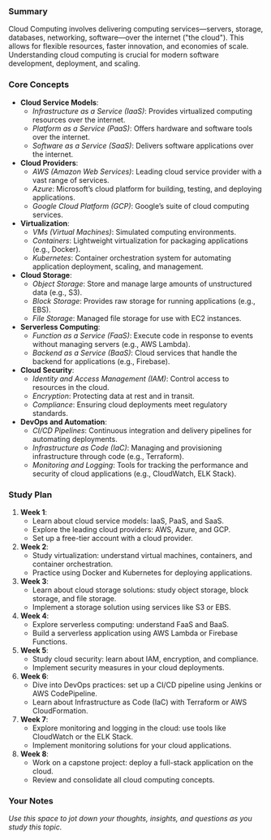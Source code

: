 
### Summary

Cloud Computing involves delivering computing services—servers, storage, databases, networking, software—over the internet ("the cloud"). This allows for flexible resources, faster innovation, and economies of scale. Understanding cloud computing is crucial for modern software development, deployment, and scaling.

### Core Concepts

- **Cloud Service Models**:
    - _Infrastructure as a Service (IaaS)_: Provides virtualized computing resources over the internet.
    - _Platform as a Service (PaaS)_: Offers hardware and software tools over the internet.
    - _Software as a Service (SaaS)_: Delivers software applications over the internet.
- **Cloud Providers**:
    - _AWS (Amazon Web Services)_: Leading cloud service provider with a vast range of services.
    - _Azure_: Microsoft’s cloud platform for building, testing, and deploying applications.
    - _Google Cloud Platform (GCP)_: Google’s suite of cloud computing services.
- **Virtualization**:
    - _VMs (Virtual Machines)_: Simulated computing environments.
    - _Containers_: Lightweight virtualization for packaging applications (e.g., Docker).
    - _Kubernetes_: Container orchestration system for automating application deployment, scaling, and management.
- **Cloud Storage**:
    - _Object Storage_: Store and manage large amounts of unstructured data (e.g., S3).
    - _Block Storage_: Provides raw storage for running applications (e.g., EBS).
    - _File Storage_: Managed file storage for use with EC2 instances.
- **Serverless Computing**:
    - _Function as a Service (FaaS)_: Execute code in response to events without managing servers (e.g., AWS Lambda).
    - _Backend as a Service (BaaS)_: Cloud services that handle the backend for applications (e.g., Firebase).
- **Cloud Security**:
    - _Identity and Access Management (IAM)_: Control access to resources in the cloud.
    - _Encryption_: Protecting data at rest and in transit.
    - _Compliance_: Ensuring cloud deployments meet regulatory standards.
- **DevOps and Automation**:
    - _CI/CD Pipelines_: Continuous integration and delivery pipelines for automating deployments.
    - _Infrastructure as Code (IaC)_: Managing and provisioning infrastructure through code (e.g., Terraform).
    - _Monitoring and Logging_: Tools for tracking the performance and security of cloud applications (e.g., CloudWatch, ELK Stack).

### Study Plan

1. **Week 1**:
    - Learn about cloud service models: IaaS, PaaS, and SaaS.
    - Explore the leading cloud providers: AWS, Azure, and GCP.
    - Set up a free-tier account with a cloud provider.
2. **Week 2**:
    - Study virtualization: understand virtual machines, containers, and container orchestration.
    - Practice using Docker and Kubernetes for deploying applications.
3. **Week 3**:
    - Learn about cloud storage solutions: study object storage, block storage, and file storage.
    - Implement a storage solution using services like S3 or EBS.
4. **Week 4**:
    - Explore serverless computing: understand FaaS and BaaS.
    - Build a serverless application using AWS Lambda or Firebase Functions.
5. **Week 5**:
    - Study cloud security: learn about IAM, encryption, and compliance.
    - Implement security measures in your cloud deployments.
6. **Week 6**:
    - Dive into DevOps practices: set up a CI/CD pipeline using Jenkins or AWS CodePipeline.
    - Learn about Infrastructure as Code (IaC) with Terraform or AWS CloudFormation.
7. **Week 7**:
    - Explore monitoring and logging in the cloud: use tools like CloudWatch or the ELK Stack.
    - Implement monitoring solutions for your cloud applications.
8. **Week 8**:
    - Work on a capstone project: deploy a full-stack application on the cloud.
    - Review and consolidate all cloud computing concepts.



### Your Notes

_Use this space to jot down your thoughts, insights, and questions as you study this topic._